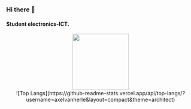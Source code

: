 ### Hi there 👋

#### Student electronics-ICT.



<div id="header" align="center">
  <img src="https://media.giphy.com/media/7NoNw4pMNTvgc/giphy.gif" width="150"/>
</div>


<div id="header" align="center">
![Top Langs](https://github-readme-stats.vercel.app/api/top-langs/?username=axelvanherle&layout=compact&theme=architect)
</div>

